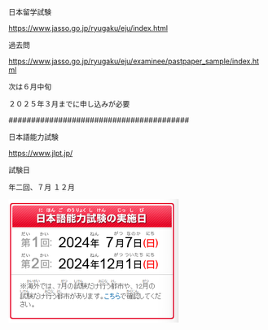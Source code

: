 日本留学試験

https://www.jasso.go.jp/ryugaku/eju/index.html


過去問

https://www.jasso.go.jp/ryugaku/eju/examinee/pastpaper_sample/index.html


次は６月中旬

２０２５年３月までに申し込みが必要



########################################

日本語能力試験

https://www.jlpt.jp/

試験日

年二回、７月 １２月

![alt text](image.png)